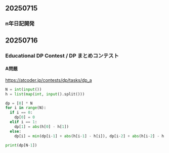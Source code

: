 ## 20250715
### n年日記開発

## 20250716
### Educational DP Contest / DP まとめコンテスト
#### A問題
https://atcoder.jp/contests/dp/tasks/dp_a
```python
N = int(input())
h = list(map(int, input().split()))

dp = [0] * N
for i in range(N):
  if i == 0:
    dp[0] = 0
  elif i == 1:
    dp[1] = abs(h[0] - h[1])
  else:
    dp[i] = min(dp[i-1] + abs(h[i-1] - h[i]), dp[i-2] + abs(h[i-2] - h[i]))

print(dp[N-1])
```